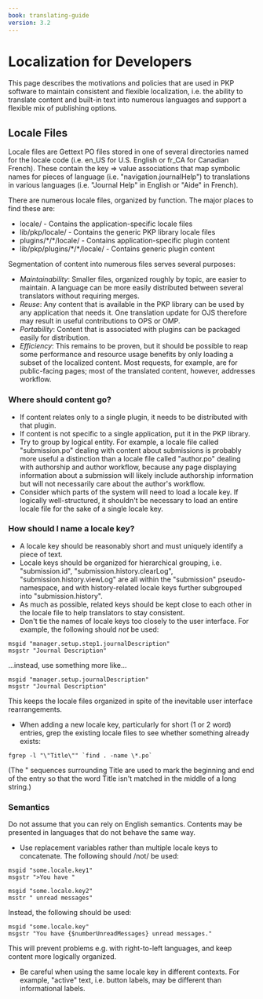 ```yaml
---
book: translating-guide
version: 3.2
---
```

# Localization for Developers

This page describes the motivations and policies that are used in PKP
software to maintain consistent and flexible localization, i.e. the
ability to translate content and built-in text into numerous languages
and support a flexible mix of publishing options.

Locale Files
------------

Locale files are Gettext PO files stored in one of several directories named
for the locale code (i.e. en\_US for U.S. English or fr\_CA for Canadian
French). These contain the key =\> value associations that map symbolic
names for pieces of language (i.e. "navigation.journalHelp") to
translations in various languages (i.e. "Journal Help" in English or
"Aide" in French).

There are numerous locale files, organized by function. The major places
to find these are:

-   locale/ - Contains the application-specific locale files
-   lib/pkp/locale/ - Contains the generic PKP library locale files
-   plugins/\*/\*/locale/ - Contains application-specific plugin content
-   lib/pkp/plugins/\*/\*/locale/ - Contains generic plugin content

Segmentation of content into numerous files serves several purposes:

-   *Maintainability*: Smaller files, organized roughly by topic, are
    easier to maintain. A language can be more easily distributed
    between several translators without requiring merges.
-   *Reuse*: Any content that is available in the PKP library can be
    used by any application that needs it. One translation update for
    OJS therefore may result in useful contributions to OPS or OMP.
-   *Portability*: Content that is associated with plugins can be
    packaged easily for distribution.
-   *Efficiency*: This remains to be proven, but it should be possible
    to reap some performance and resource usage benefits by only loading
    a subset of the localized content. Most requests, for example, are
    for public-facing pages; most of the translated content, however,
    addresses workflow.

### Where should content go?

-   If content relates only to a single plugin, it needs to be
    distributed with that plugin.
-   If content is not specific to a single application, put it in the
    PKP library.
-   Try to group by logical entity. For example, a locale file called
    "submission.po" dealing with content about submissions is probably
    more useful a distinction than a locale file called "author.po"
    dealing with authorship and author workflow, because any page
    displaying information about a submission will likely include
    authorship information but will not necessarily care about the
    author's workflow.
-   Consider which parts of the system will need to load a locale key.
    If logically well-structured, it shouldn't be necessary to load an
    entire locale file for the sake of a single locale key.

### How should I name a locale key?

-   A locale key should be reasonably short and must uniquely identify a
    piece of text.
-   Locale keys should be organized for hierarchical grouping, i.e.
    "submission.id", "submission.history.clearLog",
    "submission.history.viewLog" are all within the "submission"
    pseudo-namespace, and with history-related locale keys further
    subgrouped into "submission.history".
-   As much as possible, related keys should be kept close to each other
    in the locale file to help translators to stay consistent.
-   Don't tie the names of locale keys too closely to the user
    interface. For example, the following should *not* be used:

```
msgid "manager.setup.step1.journalDescription"
msgstr "Journal Description"
```

...instead, use something more like...

```
msgid "manager.setup.journalDescription"
msgstr "Journal Description"
```

This keeps the locale files organized in spite of the inevitable user
interface rearrangements.

-   When adding a new locale key, particularly for short (1 or 2 word)
    entries, grep the existing locale files to see whether something
    already exists:

```
fgrep -l "\"Title\"" `find . -name \*.po`
```

(The \" sequences surrounding Title are used to mark the beginning and end
of the entry so that the word Title isn't matched in the middle of a long
string.)

### Semantics

Do not assume that you can rely on English semantics. Contents may be
presented in languages that do not behave the same way.

-   Use replacement variables rather than multiple locale keys to
    concatenate. The following should /not/ be used:

```
msgid "some.locale.key1"
msgstr ">You have "

msgid "some.locale.key2"
msstr " unread messages"
```

Instead, the following should be used:

```
msgid "some.locale.key"
msgstr "You have {$numberUnreadMessages} unread messages."
```

This will prevent problems e.g. with right-to-left languages, and keep
content more logically organized.

-   Be careful when using the same locale key in different contexts. For
    example, "active" text, i.e. button labels, may be different than
    informational labels.
